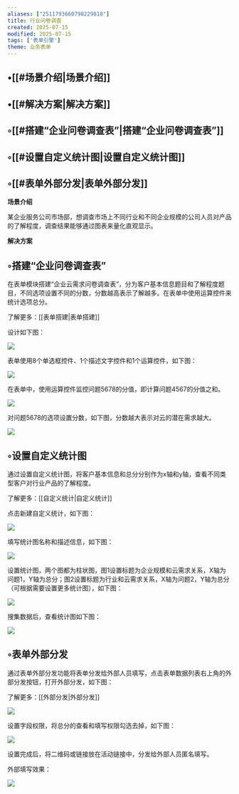 ```yaml
---
aliases: ["2511793660798229818"]
title: 行业问卷调查
created: 2025-07-15
modified: 2025-07-15
tags: ['表单引擎']
theme: 业务表单
---
```


## •[[#场景介绍|场景介绍]]

## •[[#解决方案|解决方案]]

## ◦[[#搭建“企业问卷调查表”|搭建“企业问卷调查表”]]

## ◦[[#设置自定义统计图|设置自定义统计图]]

## ◦[[#表单外部分发|表单外部分发]]

**场景介绍**

某企业服务公司市场部，想调查市场上不同行业和不同企业规模的公司人员对产品的了解程度，调查结果能够通过图表来量化直观显示。

**解决方案**

## ◦搭建“企业问卷调查表”

在表单模块搭建“企业云需求问卷调查表”，分为客户基本信息题目和了解程度题目，不同选项设置不同的分数，分数越高表示了解越多。在表单中使用运算控件来统计选项总分。

了解更多：[[表单搭建|表单搭建]]

设计如下图：

![](a2ccdee036423c5a53f2562c928f1099.jpg)

表单使用8个单选框控件、1个描述文字控件和1个运算控件，如下图：

![](6b289a4ce5c4dc3fc505cdc4190d6996.jpg)

在表单中，使用运算控件监控问题5678的分值，即计算问题4567的分值之和。

![](5f6a856534e7d76a5ff687ef0f832f7c.jpg)

对问题5678的选项设置分数，如下图，分数越大表示对云的潜在需求越大。

![](d6a4c91ef7b8de7484e4f68afcc06feb.jpg)

## ◦设置自定义统计图

通过设置自定义统计图，将客户基本信息和总分分别作为x轴和y轴，查看不同类型客户对行业产品的了解程度。

了解更多：[[自定义统计|自定义统计]]

点击新建自定义统计，如下图：

![](b5d5c9739a223bf5498d364bd0381664.jpg)

填写统计图名称和描述信息，如下图：

![](d547138a06f32d0ba13a86b6582c60a0.jpg)

设置统计图，两个图都为柱状图，图1设置标题为企业规模和云需求关系，X轴为问题1，Y轴为总分；图2设置标题为行业和云需求关系，X轴为问题2，Y轴为总分（可根据需要设置更多统计图），如下图：

![](5348b6a1da3ac6a796c49227ad55f9ac.jpg)

搜集数据后，查看统计图如下图：

![](718bdabeaa33c6d50a361b41d0ffd538.jpg)

## ◦表单外部分发

通过表单外部分发功能将表单分发给外部人员填写，点击表单数据列表右上角的外部分发按钮，打开外部分发，如下图：

了解更多：[[外部分发|外部分发]]

![](ffe7e29e1e608feb8abf7b9df95db5d6.jpg)

设置字段权限，将总分的查看和填写权限勾选去掉，如下图：

![](d73d3c15a9920b77f1fb7ae884bb7713.jpg)

设置完成后，将二维码或链接放在活动链接中，分发给外部人员匿名填写。

外部填写效果：

![](e88a55510e476b6e654ced71c69ae162.jpg)